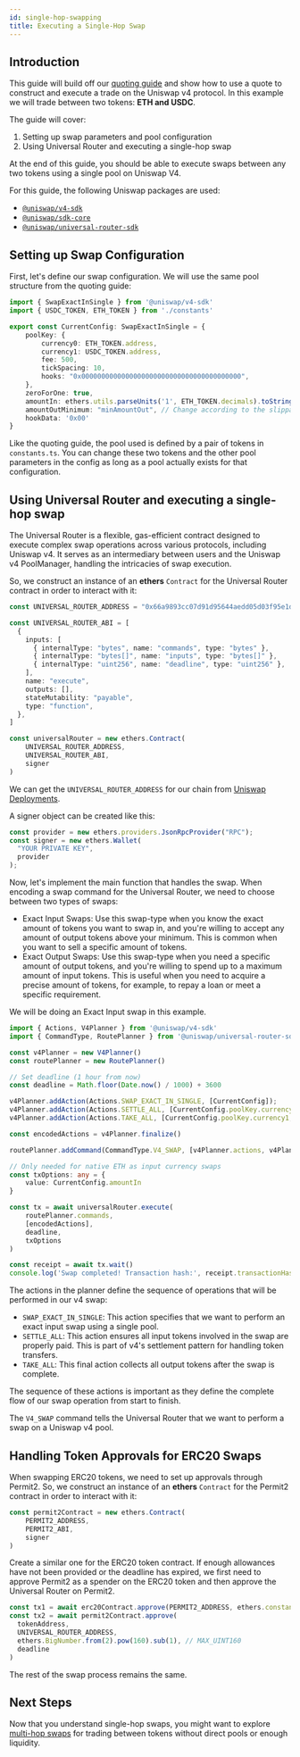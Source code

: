 ```yaml
---
id: single-hop-swapping
title: Executing a Single-Hop Swap
---
```


## Introduction

This guide will build off our [quoting guide](./01-quoting.md) and show how to use a quote to construct and execute a trade on the Uniswap v4 protocol. In this example we will trade between two tokens: **ETH and USDC**.

The guide will cover:

1. Setting up swap parameters and pool configuration
2. Using Universal Router and executing a single-hop swap

At the end of this guide, you should be able to execute swaps between any two tokens using a single pool on Uniswap V4.

For this guide, the following Uniswap packages are used:

- [`@uniswap/v4-sdk`](https://www.npmjs.com/package/@uniswap/v4-sdk)
- [`@uniswap/sdk-core`](https://www.npmjs.com/package/@uniswap/sdk-core)
- [`@uniswap/universal-router-sdk`](https://www.npmjs.com/package/@uniswap/universal-router-sdk)

## Setting up Swap Configuration

First, let's define our swap configuration. We will use the same pool structure from the quoting guide:

```typescript
import { SwapExactInSingle } from '@uniswap/v4-sdk'
import { USDC_TOKEN, ETH_TOKEN } from './constants'

export const CurrentConfig: SwapExactInSingle = {
    poolKey: {
        currency0: ETH_TOKEN.address,
        currency1: USDC_TOKEN.address,
        fee: 500,
        tickSpacing: 10,
        hooks: "0x0000000000000000000000000000000000000000",
    },
    zeroForOne: true,
    amountIn: ethers.utils.parseUnits('1', ETH_TOKEN.decimals).toString(), 
    amountOutMinimum: "minAmountOut", // Change according to the slippage desired
    hookData: '0x00'
}
```

Like the quoting guide, the pool used is defined by a pair of tokens in `constants.ts`. You can change these two tokens and the other pool parameters in the config as long as a pool actually exists for that configuration.

## Using Universal Router and executing a single-hop swap

The Universal Router is a flexible, gas-efficient contract designed to execute complex swap operations across various protocols, including Uniswap v4. It serves as an intermediary between users and the Uniswap v4 PoolManager, handling the intricacies of swap execution.

So, we construct an instance of an **ethers** `Contract` for the Universal Router contract in order to interact with it:

```typescript
const UNIVERSAL_ROUTER_ADDRESS = "0x66a9893cc07d91d95644aedd05d03f95e1dba8af" // Change the Universal Router address as per the chain

const UNIVERSAL_ROUTER_ABI = [
  {
    inputs: [
      { internalType: "bytes", name: "commands", type: "bytes" },
      { internalType: "bytes[]", name: "inputs", type: "bytes[]" },
      { internalType: "uint256", name: "deadline", type: "uint256" },
    ],
    name: "execute",
    outputs: [],
    stateMutability: "payable",
    type: "function",
  },
]

const universalRouter = new ethers.Contract(
    UNIVERSAL_ROUTER_ADDRESS,
    UNIVERSAL_ROUTER_ABI,
    signer
)
```

We can get the `UNIVERSAL_ROUTER_ADDRESS` for our chain from [Uniswap Deployments](/contracts/v4/deployments).

A signer object can be created like this:

```typescript
const provider = new ethers.providers.JsonRpcProvider("RPC");
const signer = new ethers.Wallet(
  "YOUR PRIVATE KEY",
  provider
);
```

Now, let's implement the main function that handles the swap. When encoding a swap command for the Universal Router, we need to choose between two types of swaps:

- Exact Input Swaps: Use this swap-type when you know the exact amount of tokens you want to swap in, and you're willing to accept any amount of output tokens above your minimum. This is common when you want to sell a specific amount of tokens.
- Exact Output Swaps: Use this swap-type when you need a specific amount of output tokens, and you're willing to spend up to a maximum amount of input tokens. This is useful when you need to acquire a precise amount of tokens, for example, to repay a loan or meet a specific requirement.

We will be doing an Exact Input swap in this example.

```typescript
import { Actions, V4Planner } from '@uniswap/v4-sdk'
import { CommandType, RoutePlanner } from '@uniswap/universal-router-sdk'

const v4Planner = new V4Planner()
const routePlanner = new RoutePlanner()

// Set deadline (1 hour from now)
const deadline = Math.floor(Date.now() / 1000) + 3600

v4Planner.addAction(Actions.SWAP_EXACT_IN_SINGLE, [CurrentConfig]);
v4Planner.addAction(Actions.SETTLE_ALL, [CurrentConfig.poolKey.currency0, CurrentConfig.amountIn]);
v4Planner.addAction(Actions.TAKE_ALL, [CurrentConfig.poolKey.currency1, CurrentConfig.amountOutMinimum]);

const encodedActions = v4Planner.finalize()

routePlanner.addCommand(CommandType.V4_SWAP, [v4Planner.actions, v4Planner.params])

// Only needed for native ETH as input currency swaps
const txOptions: any = {
    value: CurrentConfig.amountIn
}

const tx = await universalRouter.execute(
    routePlanner.commands,
    [encodedActions],
    deadline,
    txOptions
)

const receipt = await tx.wait()
console.log('Swap completed! Transaction hash:', receipt.transactionHash)
```

The actions in the planner define the sequence of operations that will be performed in our v4 swap:

- `SWAP_EXACT_IN_SINGLE`: This action specifies that we want to perform an exact input swap using a single pool.
- `SETTLE_ALL`: This action ensures all input tokens involved in the swap are properly paid. This is part of v4's settlement pattern for handling token transfers.
- `TAKE_ALL`: This final action collects all output tokens after the swap is complete.

The sequence of these actions is important as they define the complete flow of our swap operation from start to finish.

The `V4_SWAP` command tells the Universal Router that we want to perform a swap on a Uniswap v4 pool.

## Handling Token Approvals for ERC20 Swaps

When swapping ERC20 tokens, we need to set up approvals through Permit2. So, we construct an instance of an **ethers** `Contract` for the Permit2 contract in order to interact with it:

```typescript
const permit2Contract = new ethers.Contract(
    PERMIT2_ADDRESS, 
    PERMIT2_ABI, 
    signer
)
```

Create a similar one for the ERC20 token contract. If enough allowances have not been provided or the deadline has expired, we first need to approve Permit2 as a spender on the ERC20 token and then approve the Universal Router on Permit2.

```typescript
const tx1 = await erc20Contract.approve(PERMIT2_ADDRESS, ethers.constants.MaxUint256)
const tx2 = await permit2Contract.approve(
  tokenAddress,
  UNIVERSAL_ROUTER_ADDRESS,
  ethers.BigNumber.from(2).pow(160).sub(1), // MAX_UINT160
  deadline
)
```

The rest of the swap process remains the same.

## Next Steps

Now that you understand single-hop swaps, you might want to explore [multi-hop swaps](./03-multihop-swap.md) for trading between tokens without direct pools or enough liquidity.
